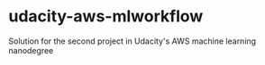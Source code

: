 # udacity-aws-mlworkflow
Solution for the second project in Udacity's AWS machine learning nanodegree
